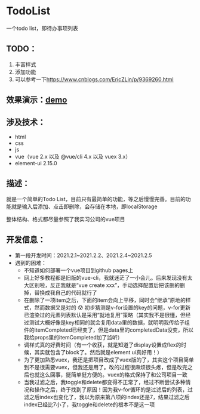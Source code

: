 # TodoList
一个todo list，即待办事项列表



## TODO：

1. 丰富样式
2. 添加功能
3. 可以参考一下<https://www.cnblogs.com/EricZLin/p/9369260.html>



## 效果演示：[demo](https://wfjoanna.github.io/TodoList/)



## 涉及技术：

- html
- css
- js
- vue（vue 2.x 以及 @vue/cli 4.x 以及 vuex 3.x）
- element-ui 2.15.0



## 描述：

就是一个简单的Todo List，目前只有最简单的功能，等之后慢慢完善。目前的功能就是输入后添加、点击即删除，会存储在本地，即localStorage

整体结构、格式都尽量参照了我实习公司的vue项目



## 开发信息：

- 第一段开发时间：2021.2.1~2021.2.2、2021.2.4~2021.2.5
- 遇到的困难：
  - 不知道如何部署一个vue项目到github pages上
  - 网上好多教程都是旧版的vue-cli，我就迷茫了一小会儿。后来发现没有太大区别啦，反正我就是“vue create xxx”，手动选择配置后把该删的删掉，替换成我自己的代码就行了
  - 在删除了一项item之后，下面的item会向上平移，同时会“继承”原地的样式，然而数据又是对的 :cold_sweat: 初步猜测是v-for设置的key的问题，v-for更新已渲染过的元素列表默认是采用“就地复用”策略（其实我不是很懂，但经过测试大概好像是key相同的就会复用data里的数据，就明明我传给子组件的itemCompleted已经变了，但是data里的completedData没变，所以我给props里的itemCompleted加了监听）
  - 调样式真的好费时间（有一个收获，就是知道了display设置成flex的时候，其实就包含了block了。然后就是element ui真好用！）
  - 为了更加熟悉vuex，我还是把项目改成了vuex版的了，其实这个项目简单到不是很需要vuex，但我还是用了。改的过程很麻烦很头疼，但是改完之后也就这么回事，挺简单挺方便的。vuex的格式保持了和公司项目一致
  - 当我过滤之后，我toggle和delete都变得不正常了，经过不断尝试多种情况和操作之后，终于找到了原因！因为我v-for循环的是过滤后的列表，过滤之后index也变化了，我以为原来第八项的index还是7，结果过滤之后index已经比7小了，我toggle和delete的根本不是这一项